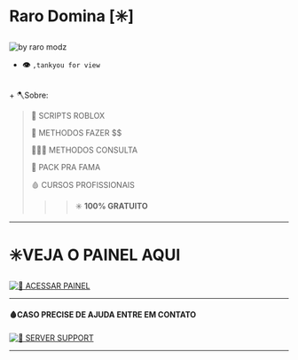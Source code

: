 # Raro Domina [✳️] 

![by raro modz](https://cdn.discordapp.com/attachments/1304283396423291034/1307898358748414054/38751985-5b58-4254-bc6e-041679a4dd1d.jpeg?ex=6741e984&is=67409804&hm=1aca30afac73f2228657627c8c0f6c44d7be69ea86565935d9c108ab2e5301f6&)

- __👁️__ `,tankyou for view`

<br>
+       🪓Sobre:

> 📜 SCRIPTS ROBLOX
>
> 💸 METHODOS FAZER $$
>
> 🕵🏼‍♂️ METHODOS CONSULTA
>
> 🚀 PACK PRA FAMA
>
> 🩸 CURSOS PROFISSIONAIS 
>>>✳️ **100% GRATUITO**
___
<h1> ✳️VEJA O PAINEL AQUI</h1>

 [![📜 ACESSAR PAINEL](https://via.placeholder.com/150x50.png?text=VER+PAINEL+💎)](https://www.blackbox.ai/share/b445356d-f631-49dc-b4da-fd85cf386dd6)

___
<h4>🩸CASO PRECISE DE AJUDA ENTRE EM CONTATO</h4>

 [![📜 SERVER SUPPORT](https://via.placeholder.com/150x50.png?text=Server+support)](https://discord.gg/8KRc3VfZPC)
___

